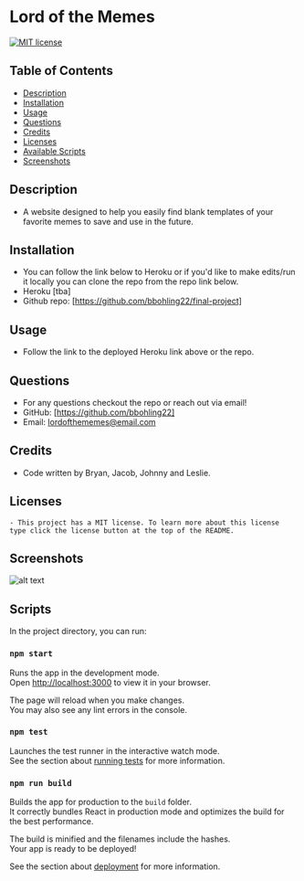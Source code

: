 # Lord of the Memes

[![MIT license](https://img.shields.io/badge/License-MIT-blue.svg)](https://lbesson.mit-license.org/)

## Table of Contents
* [Description](#description)
* [Installation](#installation)
* [Usage](#usage)
* [Questions](#questions)
* [Credits](#credits)
* [Licenses](#license)
* [Available Scripts](#scripts)
* [Screenshots](#screenshots)

## Description
- A website designed to help you easily find blank templates of your favorite memes to save and use in the future.

## Installation
- You can follow the link below to Heroku or if you'd like to make edits/run it locally you can clone the repo from the repo link below.
- Heroku [tba]
- Github repo: [https://github.com/bbohling22/final-project]

## Usage
- Follow the link to the deployed Heroku link above or the repo. 

## Questions
- For any questions checkout the repo or reach out via email!  
- GitHub: [https://github.com/bbohling22]
- Email: lordofthememes@email.com

## Credits
- Code written by Bryan, Jacob, Johnny and Leslie.

## Licenses
    - This project has a MIT license. To learn more about this license type click the license button at the top of the README.

## Screenshots
![alt text](tba)

## Scripts

In the project directory, you can run:

### `npm start`

Runs the app in the development mode.\
Open [http://localhost:3000](http://localhost:3000) to view it in your browser.

The page will reload when you make changes.\
You may also see any lint errors in the console.

### `npm test`

Launches the test runner in the interactive watch mode.\
See the section about [running tests](https://facebook.github.io/create-react-app/docs/running-tests) for more information.

### `npm run build`

Builds the app for production to the `build` folder.\
It correctly bundles React in production mode and optimizes the build for the best performance.

The build is minified and the filenames include the hashes.\
Your app is ready to be deployed!

See the section about [deployment](https://facebook.github.io/create-react-app/docs/deployment) for more information.